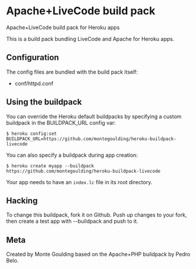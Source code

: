 Apache+LiveCode build pack
========================

Apache+LiveCode build pack for Heroku apps

This is a build pack bundling LiveCode and Apache for Heroku apps.

Configuration
-------------

The config files are bundled with the build pack itself:

* conf/httpd.conf

Using the buildpack
-------------------

You can override the Heroku default buildpacks by specifying a custom buildpack in the BUILDPACK_URL config var:

    $ heroku config:set BUILDPACK_URL=https://github.com/montegoulding/heroku-buildpack-livecode

You can also specify a buildpack during app creation:

    $ heroku create myapp --buildpack https://github.com/montegoulding/heroku-buildpack-livecode

Your app needs to have an `index.lc` file in its root directory.

Hacking
-------

To change this buildpack, fork it on Github. Push up changes to your fork, then create a test app with --buildpack <your-github-url> and push to it.


Meta
----

Created by Monte Goulding based on the Apache+PHP buildpack by Pedro Belo.